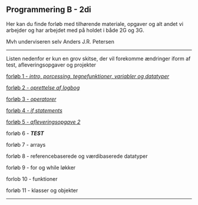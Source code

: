 ## Programmering B - 2di

Her kan du finde forløb med tilhørende materiale, opgaver og alt andet vi arbejder og har arbejdet med på holdet i både 2G og 3G.

Mvh underviseren selv Anders J.R. Petersen


-----------------------------------

Listen nedenfor er kun en grov skitse, der vil forekomme ændringer iform af test, afleveringsopgaver og projekter

[forløb 1 - *intro, porcessing, tegnefunktioner, variabler og datatyper*](forlob1_intro/forlob1_intro.md)

[forløb 2 - *oprettelse af logbog*](forlob2_logbog/forlob2_logbog.md)

[forløb 3 - *operatorer*](forlob3_operators/forlob3_operators.md)

[forløb 4 - *if statements*](forlob4_if/forlob4.md)

[forløb 5 - *afleveringsopgave 2*](forlob5_aflevering2/forlob5.md)

forløb 6 - ***TEST***

forløb 7 - arrays

forløb 8 - referencebaserede og værdibaserede datatyper

forløb 9 - for og while løkker

forlob 10 - funktioner

forløb 11 - klasser og objekter

-----------------------------------
